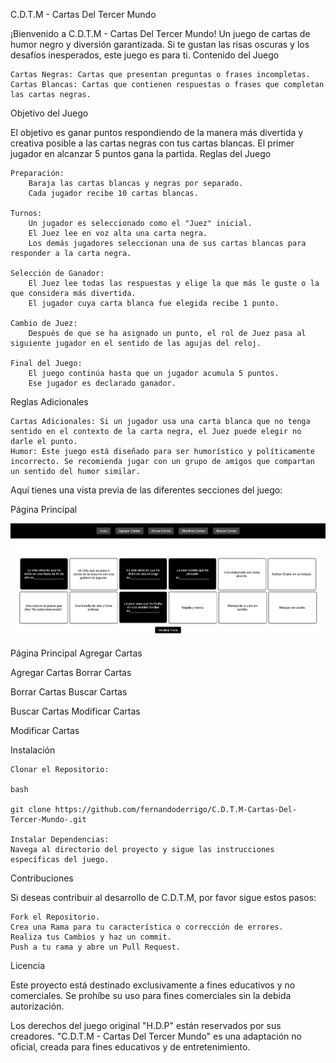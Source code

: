 C.D.T.M - Cartas Del Tercer Mundo

¡Bienvenido a C.D.T.M - Cartas Del Tercer Mundo! Un juego de cartas de humor negro y diversión garantizada. Si te gustan las risas oscuras y los desafíos inesperados, este juego es para ti.
Contenido del Juego

    Cartas Negras: Cartas que presentan preguntas o frases incompletas.
    Cartas Blancas: Cartas que contienen respuestas o frases que completan las cartas negras.

Objetivo del Juego

El objetivo es ganar puntos respondiendo de la manera más divertida y creativa posible a las cartas negras con tus cartas blancas. El primer jugador en alcanzar 5 puntos gana la partida.
Reglas del Juego

    Preparación:
        Baraja las cartas blancas y negras por separado.
        Cada jugador recibe 10 cartas blancas.

    Turnos:
        Un jugador es seleccionado como el "Juez" inicial.
        El Juez lee en voz alta una carta negra.
        Los demás jugadores seleccionan una de sus cartas blancas para responder a la carta negra.

    Selección de Ganador:
        El Juez lee todas las respuestas y elige la que más le guste o la que considera más divertida.
        El jugador cuya carta blanca fue elegida recibe 1 punto.

    Cambio de Juez:
        Después de que se ha asignado un punto, el rol de Juez pasa al siguiente jugador en el sentido de las agujas del reloj.

    Final del Juego:
        El juego continúa hasta que un jugador acumula 5 puntos.
        Ese jugador es declarado ganador.

Reglas Adicionales

    Cartas Adicionales: Si un jugador usa una carta blanca que no tenga sentido en el contexto de la carta negra, el Juez puede elegir no darle el punto.
    Humor: Este juego está diseñado para ser humorístico y políticamente incorrecto. Se recomienda jugar con un grupo de amigos que compartan un sentido del humor similar.



Aquí tienes una vista previa de las diferentes secciones del juego:

Página Principal

![principal](https://github.com/fernandoderrigo/C.D.T.M-Cartas-Del-Tercer-Mundo-/blob/main/utils/VistaPrevia/index.png)

Página Principal
Agregar Cartas

Agregar Cartas
Borrar Cartas

Borrar Cartas
Buscar Cartas

Buscar Cartas
Modificar Cartas

Modificar Cartas

Instalación

    Clonar el Repositorio:

    bash

    git clone https://github.com/fernandoderrigo/C.D.T.M-Cartas-Del-Tercer-Mundo-.git

    Instalar Dependencias:
    Navega al directorio del proyecto y sigue las instrucciones específicas del juego.

Contribuciones

Si deseas contribuir al desarrollo de C.D.T.M, por favor sigue estos pasos:

    Fork el Repositorio.
    Crea una Rama para tu característica o corrección de errores.
    Realiza tus Cambios y haz un commit.
    Push a tu rama y abre un Pull Request.

Licencia

Este proyecto está destinado exclusivamente a fines educativos y no comerciales. Se prohíbe su uso para fines comerciales sin la debida autorización.

Los derechos del juego original "H.D.P" están reservados por sus creadores. "C.D.T.M - Cartas Del Tercer Mundo" es una adaptación no oficial, creada para fines educativos y de entretenimiento.
